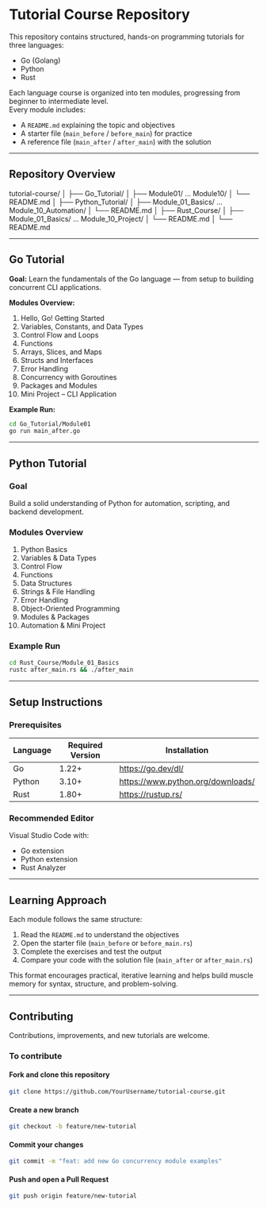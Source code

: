 # Tutorial Course Repository

This repository contains structured, hands-on programming tutorials for three languages:

- Go (Golang)
- Python
- Rust

Each language course is organized into ten modules, progressing from beginner to intermediate level.  
Every module includes:

- A `README.md` explaining the topic and objectives  
- A starter file (`main_before` / `before_main`) for practice  
- A reference file (`main_after` / `after_main`) with the solution  

---

## Repository Overview

tutorial-course/
│
├── Go_Tutorial/
│ ├── Module01/ … Module10/
│ └── README.md
│
├── Python_Tutorial/
│ ├── Module_01_Basics/ … Module_10_Automation/
│ └── README.md
│
├── Rust_Course/
│ ├── Module_01_Basics/ … Module_10_Project/
│ └── README.md
│
└── README.md

---

## Go Tutorial

**Goal:** Learn the fundamentals of the Go language — from setup to building concurrent CLI applications.

**Modules Overview:**

1. Hello, Go! Getting Started  
2. Variables, Constants, and Data Types  
3. Control Flow and Loops  
4. Functions  
5. Arrays, Slices, and Maps  
6. Structs and Interfaces  
7. Error Handling  
8. Concurrency with Goroutines  
9. Packages and Modules  
10. Mini Project – CLI Application  

**Example Run:**

```bash
cd Go_Tutorial/Module01
go run main_after.go
```

---

## Python Tutorial

### Goal

Build a solid understanding of Python for automation, scripting, and backend development.

### Modules Overview

1. Python Basics
2. Variables & Data Types
3. Control Flow
4. Functions
5. Data Structures
6. Strings & File Handling
7. Error Handling
8. Object-Oriented Programming
9. Modules & Packages
10. Automation & Mini Project

### Example Run

```bash
cd Rust_Course/Module_01_Basics
rustc after_main.rs && ./after_main
```

---

## Setup Instructions

### Prerequisites

| Language | Required Version | Installation |
|-----------|------------------|---------------|
| Go | 1.22+ | https://go.dev/dl/ |
| Python | 3.10+ | https://www.python.org/downloads/ |
| Rust | 1.80+ | https://rustup.rs/ |

### Recommended Editor

Visual Studio Code with:

- Go extension
- Python extension
- Rust Analyzer

---

## Learning Approach

Each module follows the same structure:

1. Read the `README.md` to understand the objectives
2. Open the starter file (`main_before` or `before_main.rs`)
3. Complete the exercises and test the output
4. Compare your code with the solution file (`main_after` or `after_main.rs`)

This format encourages practical, iterative learning and helps build muscle memory for syntax, structure, and problem-solving.

---

## Contributing

Contributions, improvements, and new tutorials are welcome.

### To contribute

#### Fork and clone this repository

```bash
git clone https://github.com/YourUsername/tutorial-course.git
```

#### Create a new branch

```bash
git checkout -b feature/new-tutorial
```

#### Commit your changes

```bash
git commit -m "feat: add new Go concurrency module examples"
```

#### Push and open a Pull Request

```bash
git push origin feature/new-tutorial
```

